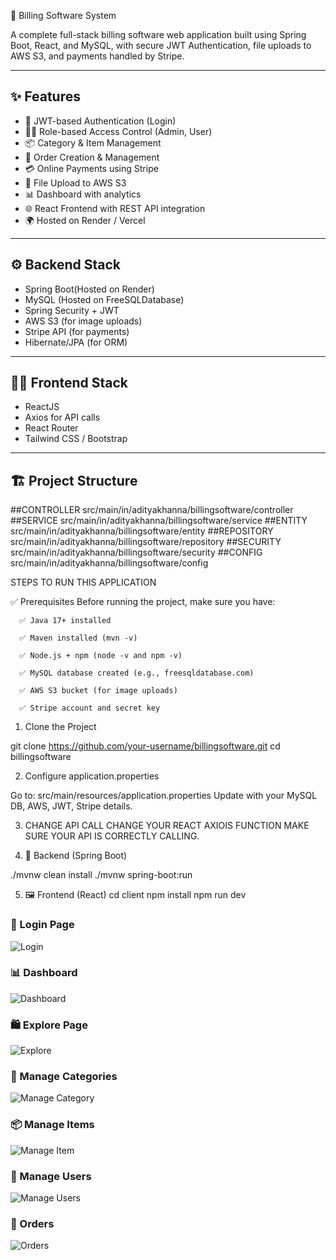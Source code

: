  🧾 Billing Software System

A complete full-stack billing software web application built using Spring Boot, React, and MySQL, with secure JWT Authentication,
file uploads to AWS S3, and payments handled by Stripe.

---

## ✨ Features

- 🔐 JWT-based Authentication (Login)
- 🧑‍💼 Role-based Access Control (Admin, User)
- 📦 Category & Item Management
- 🛒 Order Creation & Management
- 💳 Online Payments using Stripe
- 📁 File Upload to AWS S3
- 📊 Dashboard with analytics
- 🌐 React Frontend with REST API integration
- 🌍 Hosted on Render / Vercel

---

## ⚙️ Backend Stack

- Spring Boot(Hosted on Render)
- MySQL (Hosted on FreeSQLDatabase)
- Spring Security + JWT
- AWS S3 (for image uploads)
- Stripe API (for payments)
- Hibernate/JPA (for ORM)

---

## 🧑‍💻 Frontend Stack

- ReactJS
- Axios for API calls
- React Router
- Tailwind CSS / Bootstrap

---

## 🏗️ Project Structure

##CONTROLLER
src/main/in/adityakhanna/billingsoftware/controller
##SERVICE
src/main/in/adityakhanna/billingsoftware/service
##ENTITY
src/main/in/adityakhanna/billingsoftware/entity
##REPOSITORY
src/main/in/adityakhanna/billingsoftware/repository
##SECURITY
src/main/in/adityakhanna/billingsoftware/security
##CONFIG
src/main/in/adityakhanna/billingsoftware/config



STEPS TO RUN THIS APPLICATION

✅ Prerequisites
Before running the project, make sure you have:

      ✅ Java 17+ installed
      
      ✅ Maven installed (mvn -v)
      
      ✅ Node.js + npm (node -v and npm -v)
      
      ✅ MySQL database created (e.g., freesqldatabase.com)
      
      ✅ AWS S3 bucket (for image uploads)
      
      ✅ Stripe account and secret key



1. Clone the Project

  git clone https://github.com/your-username/billingsoftware.git
  cd billingsoftware
   
2. Configure application.properties

Go to:
src/main/resources/application.properties
Update with your MySQL DB, AWS, JWT, Stripe details.


3. CHANGE API CALL
CHANGE YOUR REACT AXIOIS FUNCTION
MAKE SURE YOUR API IS CORRECTLY CALLING.


4. 🧩 Backend (Spring Boot)

./mvnw clean install
./mvnw spring-boot:run

5. 🖼️ Frontend (React)
cd client
npm install
npm run dev



### 🧾 Login Page
![Login](assets/login.png)

### 📊 Dashboard
![Dashboard](assets/dashboard.png)

### 🛍️ Explore Page
![Explore](assets/explore.png)

### 📂 Manage Categories
![Manage Category](assets/managaecategoty.png)

### 📦 Manage Items
![Manage Item](assets/manageitem.png)

### 👥 Manage Users
![Manage Users](assets/manageuser.png)

### 🧾 Orders
![Orders](assets/order1.png)



